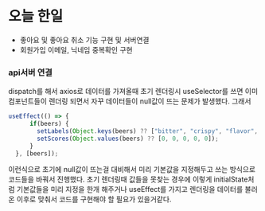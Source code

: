 # 오늘 한일
- 좋아요 및 좋아요 취소 기능 구현 및 서버연결
- 회원가입 이메일, 닉네임 중복확인 구현

### api서버 연결
dispatch를 해서 axios로 데이터를 가져올때 초기 렌더링시 useSelector를 쓰면 이미 컴포넌트들이 렌더링 되면서 자꾸 데이터들이
null값이 뜨는 문제가 발생했다. 그래서
~~~javascript
useEffect(() => {
      if(beers) {
        setLabels(Object.keys(beers) ?? ["bitter", "crispy", "flavor", "sweet", "nutty"]);
        setScores(Object.values(beers) ?? [0, 0, 0, 0, 0]);
      }
  }, [beers]); 
~~~
이런식으로 초기에 null값이 뜨는걸 대비해서 미리 기본값을 지정해두고 쓰는 방식으로 코드들을 바꿔서 진행했다.
초기 렌더링때 값들을 못찾는 경우에 이렇게 initialState처럼 기본값들을 미리 지정을 한개 해주거나 useEffect를 가지고 렌더링을 데이터를 불러온 이후로
맞춰서 코드를 구현해야 할 필요가 있을거같다.
